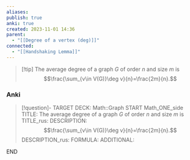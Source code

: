 ```yaml
---
aliases: 
publish: true
anki: true
created: 2023-11-01 14:36
parent:
  - "[[Degree of a vertex (deg)]]"
connected:
  - "[[Handshaking Lemma]]"
---
```


> [!tip] The average degree of a graph $G$ of order $n$ and size $m$ is
> $$\frac{\sum_{v\in V(G)}\deg v}{n}=\frac{2m}{n}.$$

### Anki
> [!question]-
TARGET DECK: Math::Graph
START
Math_ONE_side
TITLE: The average degree of a graph $G$ of order $n$ and size $m$ is
TITLE_rus: 
DESCRIPTION: $$\frac{\sum_{v\in V(G)}\deg v}{n}=\frac{2m}{n}.$$
DESCRIPTION_rus: 
FORMULA: 
ADDITIONAL:
<!--ID: 1699170504197-->
END














